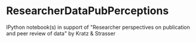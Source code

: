 ResearcherDataPubPerceptions
============================

IPython notebook(s) in support of "Researcher perspectives on publication and peer review of data" by Kratz &amp; Strasser
